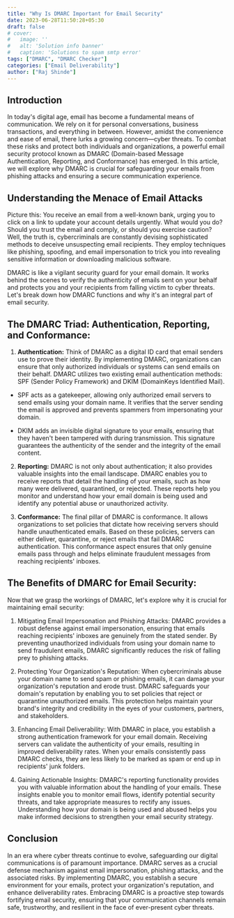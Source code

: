 ```yaml
---
title: "Why Is DMARC Important for Email Security"
date: 2023-06-28T11:50:28+05:30
draft: false
# cover:
#   image: ''
#   alt: 'Solution info banner'
#   caption: 'Solutions to spam smtp error'
tags: ["DMARC", "DMARC Checker"]
categories: ["Email Deliverability"]
author: ["Raj Shinde"]
---
```


## Introduction

In today's digital age, email has become a fundamental means of communication. We rely on it for personal conversations, business transactions, and everything in between. However, amidst the convenience and ease of email, there lurks a growing concern—cyber threats. To combat these risks and protect both individuals and organizations, a powerful email security protocol known as DMARC (Domain-based Message Authentication, Reporting, and Conformance) has emerged. In this article, we will explore why DMARC is crucial for safeguarding your emails from phishing attacks and ensuring a secure communication experience.

## Understanding the Menace of Email Attacks

Picture this: You receive an email from a well-known bank, urging you to click on a link to update your account details urgently. What would you do? Should you trust the email and comply, or should you exercise caution? Well, the truth is, cybercriminals are constantly devising sophisticated methods to deceive unsuspecting email recipients. They employ techniques like phishing, spoofing, and email impersonation to trick you into revealing sensitive information or downloading malicious software.

DMARC is like a vigilant security guard for your email domain. It works behind the scenes to verify the authenticity of emails sent on your behalf and protects you and your recipients from falling victim to cyber threats. Let's break down how DMARC functions and why it's an integral part of email security.

## The DMARC Triad: Authentication, Reporting, and Conformance:

1. **Authentication:** Think of DMARC as a digital ID card that email senders use to prove their identity. By implementing DMARC, organizations can ensure that only authorized individuals or systems can send emails on their behalf. DMARC utilizes two existing email authentication methods: SPF (Sender Policy Framework) and DKIM (DomainKeys Identified Mail).

- SPF acts as a gatekeeper, allowing only authorized email servers to send emails using your domain name. It verifies that the server sending the email is approved and prevents spammers from impersonating your domain.

- DKIM adds an invisible digital signature to your emails, ensuring that they haven't been tampered with during transmission. This signature guarantees the authenticity of the sender and the integrity of the email content.

2. **Reporting:** DMARC is not only about authentication; it also provides valuable insights into the email landscape. DMARC enables you to receive reports that detail the handling of your emails, such as how many were delivered, quarantined, or rejected. These reports help you monitor and understand how your email domain is being used and identify any potential abuse or unauthorized activity.

3. **Conformance:** The final pillar of DMARC is conformance. It allows organizations to set policies that dictate how receiving servers should handle unauthenticated emails. Based on these policies, servers can either deliver, quarantine, or reject emails that fail DMARC authentication. This conformance aspect ensures that only genuine emails pass through and helps eliminate fraudulent messages from reaching recipients' inboxes.

## The Benefits of DMARC for Email Security:

Now that we grasp the workings of DMARC, let's explore why it is crucial for maintaining email security:

1. Mitigating Email Impersonation and Phishing Attacks:
DMARC provides a robust defense against email impersonation, ensuring that emails reaching recipients' inboxes are genuinely from the stated sender. By preventing unauthorized individuals from using your domain name to send fraudulent emails, DMARC significantly reduces the risk of falling prey to phishing attacks.

2. Protecting Your Organization's Reputation:
When cybercriminals abuse your domain name to send spam or phishing emails, it can damage your organization's reputation and erode trust. DMARC safeguards your domain's reputation by enabling you to set policies that reject or quarantine unauthorized emails.
 This protection helps maintain your brand's integrity and credibility in the eyes of your customers, partners, and stakeholders.

3. Enhancing Email Deliverability:
With DMARC in place, you establish a strong authentication framework for your email domain. Receiving servers can validate the authenticity of your emails, resulting in improved deliverability rates. When your emails consistently pass DMARC checks, they are less likely to be marked as spam or end up in recipients' junk folders.

4. Gaining Actionable Insights:
DMARC's reporting functionality provides you with valuable information about the handling of your emails. These insights enable you to monitor email flows, identify potential security threats, and take appropriate measures to rectify any issues. Understanding how your domain is being used and abused helps you make informed decisions to strengthen your email security strategy.

## Conclusion

In an era where cyber threats continue to evolve, safeguarding our digital communications is of paramount importance. DMARC serves as a crucial defense mechanism against email impersonation, phishing attacks, and the associated risks. By implementing DMARC, you establish a secure environment for your emails, protect your organization's reputation, and enhance deliverability rates. Embracing DMARC is a proactive step towards fortifying email security, ensuring that your communication channels remain safe, trustworthy, and resilient in the face of ever-present cyber threats.